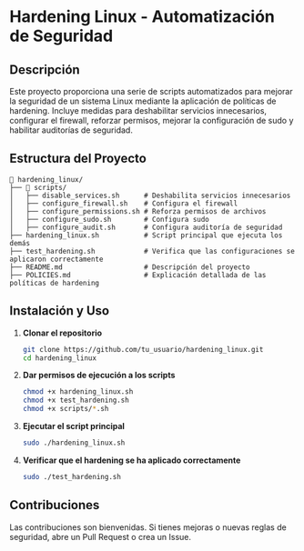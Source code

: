 # Hardening Linux - Automatización de Seguridad

## Descripción
Este proyecto proporciona una serie de scripts automatizados para mejorar la seguridad de un sistema Linux mediante la aplicación de políticas de hardening. Incluye medidas para deshabilitar servicios innecesarios, configurar el firewall, reforzar permisos, mejorar la configuración de sudo y habilitar auditorías de seguridad.

## Estructura del Proyecto
```
📂 hardening_linux/
├── 📂 scripts/
│   ├── disable_services.sh      # Deshabilita servicios innecesarios
│   ├── configure_firewall.sh    # Configura el firewall
│   ├── configure_permissions.sh # Reforza permisos de archivos
│   ├── configure_sudo.sh        # Configura sudo
│   ├── configure_audit.sh       # Configura auditoría de seguridad
├── hardening_linux.sh           # Script principal que ejecuta los demás
├── test_hardening.sh            # Verifica que las configuraciones se aplicaron correctamente
├── README.md                    # Descripción del proyecto
├── POLICIES.md                  # Explicación detallada de las políticas de hardening
```

## Instalación y Uso
1. **Clonar el repositorio**
   ```bash
   git clone https://github.com/tu_usuario/hardening_linux.git
   cd hardening_linux
   ```

2. **Dar permisos de ejecución a los scripts**
   ```bash
   chmod +x hardening_linux.sh
   chmod +x test_hardening.sh
   chmod +x scripts/*.sh
   ```

3. **Ejecutar el script principal**
   ```bash
   sudo ./hardening_linux.sh
   ```

4. **Verificar que el hardening se ha aplicado correctamente**
   ```bash
   sudo ./test_hardening.sh
   ```

## Contribuciones
Las contribuciones son bienvenidas. Si tienes mejoras o nuevas reglas de seguridad, abre un Pull Request o crea un Issue.
